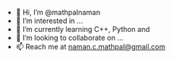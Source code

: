 - 👋 Hi, I’m @mathpalnaman
- 👀 I’m interested in ...
- 🌱 I’m currently learning C++, Python and
- 💞️ I’m looking to collaborate on ...
- 📫 Reach me at naman.c.mathpal@gmail.com
